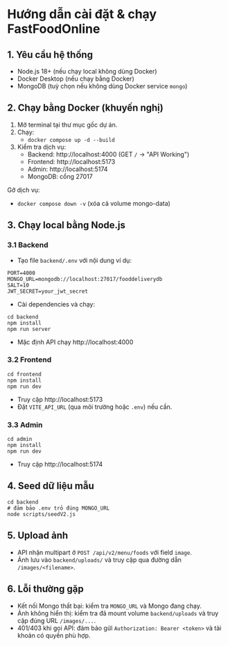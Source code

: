 # Hướng dẫn cài đặt & chạy FastFoodOnline

## 1. Yêu cầu hệ thống
- Node.js 18+ (nếu chạy local không dùng Docker)
- Docker Desktop (nếu chạy bằng Docker)
- MongoDB (tuỳ chọn nếu không dùng Docker service `mongo`)

## 2. Chạy bằng Docker (khuyến nghị)
1. Mở terminal tại thư mục gốc dự án.
2. Chạy:
   - `docker compose up -d --build`
3. Kiểm tra dịch vụ:
   - Backend: http://localhost:4000 (GET `/` -> "API Working")
   - Frontend: http://localhost:5173
   - Admin: http://localhost:5174
   - MongoDB: cổng 27017

Gỡ dịch vụ:
- `docker compose down -v` (xóa cả volume mongo-data)

## 3. Chạy local bằng Node.js
### 3.1 Backend
- Tạo file `backend/.env` với nội dung ví dụ:
```
PORT=4000
MONGO_URL=mongodb://localhost:27017/fooddeliverydb
SALT=10
JWT_SECRET=your_jwt_secret
```
- Cài dependencies và chạy:
```
cd backend
npm install
npm run server
```
- Mặc định API chạy http://localhost:4000

### 3.2 Frontend
```
cd frontend
npm install
npm run dev
```
- Truy cập http://localhost:5173
- Đặt `VITE_API_URL` (qua môi trường hoặc `.env`) nếu cần.

### 3.3 Admin
```
cd admin
npm install
npm run dev
```
- Truy cập http://localhost:5174

## 4. Seed dữ liệu mẫu
```
cd backend
# đảm bảo .env trỏ đúng MONGO_URL
node scripts/seedV2.js
```

## 5. Upload ảnh
- API nhận multipart ở `POST /api/v2/menu/foods` với field `image`.
- Ảnh lưu vào `backend/uploads/` và truy cập qua đường dẫn `/images/<filename>`.

## 6. Lỗi thường gặp
- Kết nối Mongo thất bại: kiểm tra `MONGO_URL` và Mongo đang chạy.
- Ảnh không hiển thị: kiểm tra đã mount volume `backend/uploads` và truy cập đúng URL `/images/...`.
- 401/403 khi gọi API: đảm bảo gửi `Authorization: Bearer <token>` và tài khoản có quyền phù hợp.

